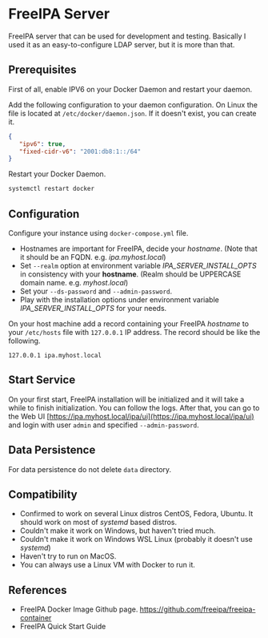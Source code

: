 # FreeIPA Server

FreeIPA server that can be used for development and testing. Basically I used it as an easy-to-configure LDAP server, but it is more than that.

## Prerequisites
First of all, enable IPV6 on your Docker Daemon and restart your daemon.

Add the following configuration to your daemon configuration. On Linux the file is located at `/etc/docker/daemon.json`. If it doesn't exist, you can create it.

```json
{
   "ipv6": true,
   "fixed-cidr-v6": "2001:db8:1::/64"
}
```

Restart your Docker Daemon.

```sh
systemctl restart docker
```

## Configuration

Configure your instance using `docker-compose.yml` file.

- Hostnames are important for FreeIPA, decide your *hostname*. (Note that it should be an FQDN. e.g. *ipa.myhost.local*)
- Set `--realm` option at environment variable *IPA_SERVER_INSTALL_OPTS* in consistency with your **hostname**. (Realm should be UPPERCASE domain name. e.g. *myhost.local*)
- Set your `--ds-password` and `--admin-password`.
- Play with the installation options under environment variable *IPA_SERVER_INSTALL_OPTS* for your needs.


On your host machine add a record containing your FreeIPA *hostname* to your `/etc/hosts` file with `127.0.0.1` IP address. The record should be like the following.

```
127.0.0.1 ipa.myhost.local
```


## Start Service

On your first start, FreeIPA installation will be initialized and it will take a while to finish initialization. You can follow the logs. After that, you can go to the Web UI [https://ipa.myhost.local/ipa/ui](https://ipa.myhost.local/ipa/ui) and login with user `admin` and specified `--admin-password`.

## Data Persistence

For data persistence do not delete `data` directory.

## Compatibility

- Confirmed to work on several Linux distros CentOS, Fedora, Ubuntu. It should work on most of *systemd* based distros.
- Couldn't make it work on Windows, but haven't tried much.
- Couldn't make it work on Windows WSL Linux (probably it doesn't use *systemd*)
- Haven't try to run on MacOS.
- You can always use a Linux VM with Docker to run it.


## References
- FreeIPA Docker Image Github page. https://github.com/freeipa/freeipa-container
- FreeIPA Quick Start Guide [](https://www.freeipa.org/page/Quick_Start_Guide)
